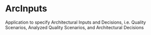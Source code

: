 # ArcInputs
Application to specify Architectural Inputs and Decisions, i.e. Quality Scenarios, Analyzed Quality Scenarios, and Architectural Decisions
